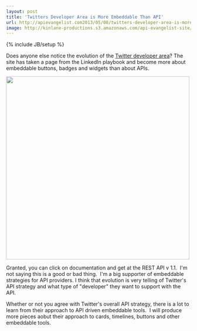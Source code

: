 ```yaml
---
layout: post
title: 'Twitters Developer Area is More Embeddable Than API'
url: http://apievangelist.com2013/05/08/twitters-developer-area-is-more-embeddable-than-api/
image: http://kinlane-productions.s3.amazonaws.com/api-evangelist-site/blog/twitter-homepage-2.png
---
```

{% include JB/setup %}
<p>
     Does anyone else notice the evolution of the <a href="https://dev.twitter.com/">Twitter developer area</a>? The site has taken a page from the LinkedIn playbook and become more about embeddable buttons, badges and widgets than about APIs.  
</p>
<p>
     <a href="https://dev.twitter.com/"><img src="https://s3.amazonaws.com/kinlane-productions/twitter/twitter-homepage-2.png"  width="500" /></a>
</p>
<p>
     Granted, you can click on documentation and get at the REST API v 1.1.  I'm not saying this is a good or bad thing.  I'm a big supporter of embeddable strategies for API providers. I think that evolution is very telling of Twitter's API strategy and what type of "developer" they want to support with the API.
</p>
<p>
     Whether or not you agree with Twitter's overall API strategy, there is a lot to learn from their approach to API driven embeddable tools.  I will produce more pieces aobut their approach to cards, timelines, buttons and other embeddable tools.
</p>
